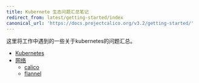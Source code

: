 ```yaml
---
title: Kubernete 生态问题汇总笔记
redirect_from: latest/getting-started/index
canonical_url: 'https://docs.projectcalico.org/v3.2/getting-started/'
---
```


这里将工作中遇到的一些关于kubernetes的问题汇总。

- [Kubernetes](kubernetes)
- [网络 ](network/)
  - [calico](network/calico)
  - [flannel](network/flannel)
